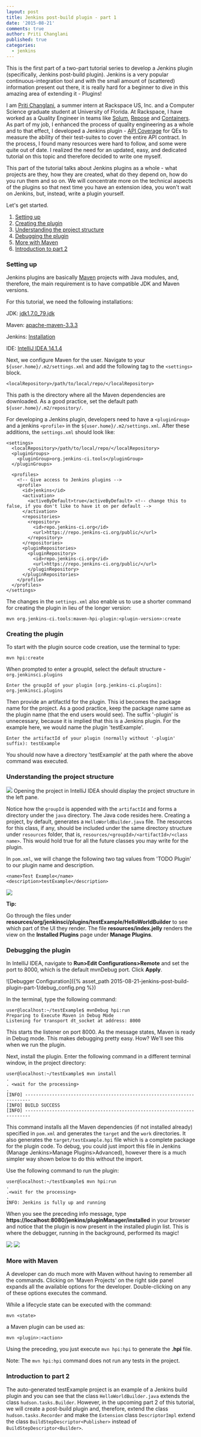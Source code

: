 ```yaml
---
layout: post
title: Jenkins post-build plugin - part 1
date: '2015-08-21'
comments: true
author: Priti Changlani
published: true
categories:
  - jenkins
---
```


This is the first part of a two-part tutorial series to develop a Jenkins plugin
(specifically, Jenkins post-build plugin). Jenkins is a very popular continuous-integration tool and with the small amount of (scattered) information present
 out there, it is really hard for a beginner to dive in this amazing area of extending
 it - Plugins!

<!--more-->

I am [Priti Changlani](https://www.linkedin.com/in/pritichanglani), a summer intern at
Rackspace US, Inc. and a Computer Science graduate student at
University of Florida. At Rackspace, I have worked as a Quality Engineer in teams like
[Solum](https://github.com/stackforge/solum), [Repose](https://github.com/rackerlabs/repose)
and [Containers](https://wiki.openstack.org/wiki/ContainersTeam). As part of my job, I enhanced the process of quality engineering
as a whole and to that effect, I developed a Jenkins plugin -
[API Coverage](https://github.com/rackerlabs/api-coverage) for QEs to
measure the ability of their test-suites to cover the entire API contract. In the
process, I found many resources were hard to follow, and some were quite out of
date. I realized the need for an updated, easy, and dedicated tutorial on this
topic and therefore decided to write one myself.

This part of the tutorial talks about Jenkins plugins as a whole - what projects are
they, how they are created, what do they depend on, how do you run them and so on.
We will concentrate more on the technical aspects of the plugins so that next time
you have an extension idea, you won't wait on Jenkins, but, instead, write a plugin yourself.

Let's get started.

1. [Setting up](#setting-up)
1. [Creating the plugin](#creating-the-plugin)
1. [Understanding the project structure](#understanding-the-project-structure)
1. [Debugging the plugin](#debugging)
1. [More with Maven](#more-with-maven)
1. [Introduction to part 2](#intro-to-part-2)

### <a name="setting-up"></a>Setting up

Jenkins plugins are basically [Maven](https://maven.apache.org/) projects
with Java modules, and, therefore, the main requirement is to
have compatible JDK and Maven versions.

For this tutorial, we need the following installations:

JDK: [jdk1.7.0_79.jdk](https://www.oracle.com/technetwork/java/javase/downloads/jre7-downloads-1880261.html)

Maven: [apache-maven-3.3.3](https://maven.apache.org/download.cgi)

Jenkins: [Installation](https://wiki.jenkins-ci.org/display/JENKINS/Installing+Jenkins)

IDE: [IntelliJ IDEA 14.1.4](https://www.jetbrains.com/idea/download/)

Next, we configure Maven for the user. Navigate to your
`${user.home}/.m2/settings.xml` and add the following <localRepository> tag to
 the `<settings>` block.

    <localRepository>/path/to/local/repo/</localRepository>

 This path is the directory where all the Maven dependencies are
 downloaded. As a good practice, set the default path `${user.home}/.m2/repository/`.

For developing a Jenkins plugin, developers need to have a `<pluginGroup>` and a
jenkins `<profile>` in the `${user.home}/.m2/settings.xml`. After these
additions, the `settings.xml` should look like:

    <settings>
      <localRepository>/path/to/local/repo/</localRepository>
      <pluginGroups>
        <pluginGroup>org.jenkins-ci.tools</pluginGroup>
      </pluginGroups>

      <profiles>
        <!-- Give access to Jenkins plugins -->
        <profile>
          <id>jenkins</id>
          <activation>
            <activeByDefault>true</activeByDefault> <!-- change this to false, if you don't like to have it on per default -->
          </activation>
          <repositories>
            <repository>
              <id>repo.jenkins-ci.org</id>
              <url>https://repo.jenkins-ci.org/public/</url>
            </repository>
          </repositories>
          <pluginRepositories>
            <pluginRepository>
              <id>repo.jenkins-ci.org</id>
              <url>https://repo.jenkins-ci.org/public/</url>
            </pluginRepository>
          </pluginRepositories>
        </profile>
      </profiles>
    </settings>

The changes in the `settings.xml` also enable us to use a shorter command for creating the plugin in lieu of the longer version:

    mvn org.jenkins-ci.tools:maven-hpi-plugin:<plugin-version>:create

### <a name="creating-the-plugin"></a>Creating the plugin

To start with the plugin source code creation, use the terminal to type:

    mvn hpi:create

When prompted to enter a groupId, select the default structure - `org.jenkinsci.plugins`

    Enter the groupId of your plugin [org.jenkins-ci.plugins]: org.jenkinsci.plugins

Then provide an artifactId for the plugin. This id becomes the
package name for the project. As a good practice, keep the package
name same as the plugin name (that the end users would see). The suffix
'-plugin' is unnecessary, because it is implied that this is a Jenkins plugin.
For the example here, we would name the plugin 'testExample'.

    Enter the artifactId of your plugin (normally without '-plugin' suffix): testExample

You should now have a directory 'testExample' at the path where the above command
was executed.

### <a name="understanding-the-project-structure"></a>Understanding the project structure

<img class="blog-post right" src="{% asset_path 2015-08-21-jenkins-post-build-plugin-part-1/project_structure.png %}"/>
Opening the project in IntelliJ IDEA should display the project structure in the left
pane.

Notice how the `groupId` is appended with the `artifactId` and forms a directory under the
`java` directory. The Java code resides here. Creating a project,
by default, generates a `HelloWorldBuilder.java` file. The resources for this class,
if any, should be included under the same directory structure under `resources`
folder, that
is, `resources/<groupId>/<artifactId>/<class name>`. This would hold true for all the
future classes you may write for the plugin.

In `pom.xml`, we will change the following two tag values from 'TODO Plugin' to our
plugin name and description.

    <name>Test Example</name>
    <description>testExample</description>

<img class="blog-post" src="{% asset_path 2015-08-21-jenkins-post-build-plugin-part-1/info.png%}"/>

**Tip:**

Go through the files under **resources/org/jenkinsci/plugins/testExample/HelloWorldBuilder**
to see which part of the UI they render. The file **resources/index.jelly**
renders the view on the **Installed Plugins** page under **Manage Plugins**.

### <a name="debugging"></a>Debugging the plugin

In IntelliJ IDEA, navigate to **Run>Edit Configurations>Remote** and set the
port to 8000, which is the default mvnDebug port. Click **Apply**.

![Debugger Configuration]({% asset_path 2015-08-21-jenkins-post-build-plugin-part-1/debug_config.png %})

In the terminal, type the following command:

    user@localhost:~/testExample$ mvnDebug hpi:run
    Preparing to Execute Maven in Debug Mode
    Listening for transport dt_socket at address: 8000

This starts the listener on port 8000. As the message states, Maven is ready in
Debug mode. This makes debugging pretty easy. How? We'll see this when we run the plugin.

Next, install the plugin. Enter the following command in a different
terminal window, in the project directory:

    user@localhost:~/testExample$ mvn install
    .
    . <wait for the processing>
    .
    [INFO] ------------------------------------------------------------------------
    [INFO] BUILD SUCCESS
    [INFO] ------------------------------------------------------------------------

This command installs all the Maven dependencies (if not installed already)
specified in `pom.xml` and generates the `target` and the `work` directories. It also
generates the `target/testExample.hpi` file which is a complete package for the plugin
code. To debug, you could just import this file in Jenkins (Manage Jenkins>Manage
Plugins>Advanced), however there is a much simpler way shown below to do this without the
import.

Use the following command to run the plugin:

    user@localhost:~/testExample$ mvn hpi:run
    .
    .<wait for the processing>
    .
    INFO: Jenkins is fully up and running

When you see the preceding info message, type
**https://localhost:8080/jenkins/pluginManager/installed** in your browser and notice that
the plugin is now present in the installed plugin list. This is where the debugger,
running in the background, performed its magic!

<img class="blog-post center" src="{% asset_path 2015-08-21-jenkins-post-build-plugin-part-1/plugin_installed.png %}"/>

<img class="blog-post right" src="{% asset_path 2015-08-21-jenkins-post-build-plugin-part-1/maven-projects.png %}"/>

### <a name="more-with-maven"></a>More with Maven

A developer can do much more with Maven without having to remember all the commands.
Clicking on 'Maven Projects' on the right side panel expands all the available options
for the developer. Double-clicking on any of these options executes the command.

While a lifecycle state can be executed with the command:

    mvn <state>

a Maven plugin can be used as:

    mvn <plugin>:<action>

Using the preceding, you just execute `mvn hpi:hpi` to generate the **.hpi** file.

Note: The `mvn hpi:hpi` command does not run any tests in the project.

### <a name="intro-to-part-2"></a>Introduction to part 2

The auto-generated testExample project is an example of a Jenkins build plugin
and you can see that the class `HelloWorldBuilder.java` extends the class
`hudson.tasks.Builder`. However, in the upcoming part 2 of this tutorial, we will
create a post-build plugin and, therefore, extend the class `hudson.tasks.Recorder`
and make the `Extension` class `DescriptorImpl` extend the class
`BuildStepDescriptor<Publisher>` instead of `BuildStepDescriptor<Builder>`.

